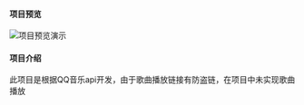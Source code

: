 #### 项目预览
![项目预览演示](https://github.com/picese/images/blob/master/imgs/1571727114185.gif)

#### 项目介绍 
此项目是根据QQ音乐api开发，由于歌曲播放链接有防盗链，在项目中未实现歌曲播放
